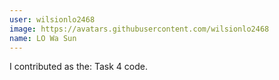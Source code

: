 ```yaml
---
user: wilsionlo2468
image: https://avatars.githubusercontent.com/wilsionlo2468
name: LO Wa Sun
---
```

I contributed as the: Task 4 code.

<!-- 
Note: Please put down your own information, and register your real contribution. Check the md syntax and DO NOT set up a table...
-->
